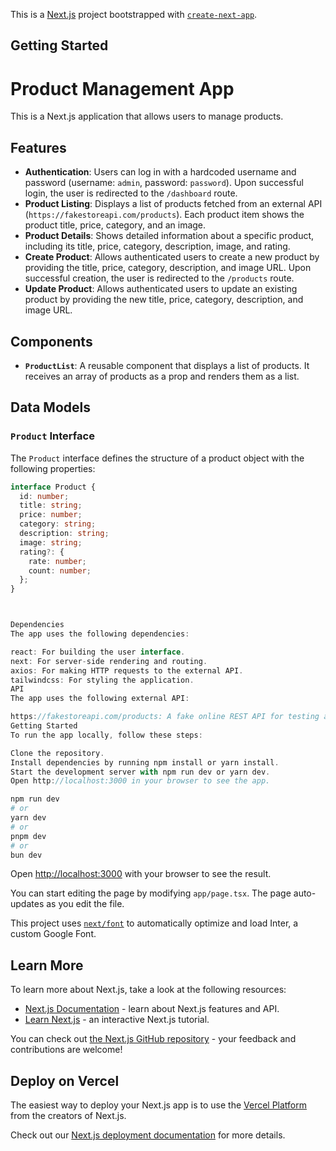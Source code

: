 This is a [Next.js](https://nextjs.org/) project bootstrapped with [`create-next-app`](https://github.com/vercel/next.js/tree/canary/packages/create-next-app).
## Getting Started
# Product Management App

This is a Next.js application that allows users to manage products.

## Features

- **Authentication**: Users can log in with a hardcoded username and password (username: `admin`, password: `password`). Upon successful login, the user is redirected to the `/dashboard` route.
- **Product Listing**: Displays a list of products fetched from an external API (`https://fakestoreapi.com/products`). Each product item shows the product title, price, category, and an image.
- **Product Details**: Shows detailed information about a specific product, including its title, price, category, description, image, and rating.
- **Create Product**: Allows authenticated users to create a new product by providing the title, price, category, description, and image URL. Upon successful creation, the user is redirected to the `/products` route.
- **Update Product**: Allows authenticated users to update an existing product by providing the new title, price, category, description, and image URL.

## Components

- **`ProductList`**: A reusable component that displays a list of products. It receives an array of products as a prop and renders them as a list.

## Data Models

### `Product` Interface

The `Product` interface defines the structure of a product object with the following properties:

```typescript
interface Product {
  id: number;
  title: string;
  price: number;
  category: string;
  description: string;
  image: string;
  rating?: {
    rate: number;
    count: number;
  };
}



Dependencies
The app uses the following dependencies:

react: For building the user interface.
next: For server-side rendering and routing.
axios: For making HTTP requests to the external API.
tailwindcss: For styling the application.
API
The app uses the following external API:

https://fakestoreapi.com/products: A fake online REST API for testing and prototyping.
Getting Started
To run the app locally, follow these steps:

Clone the repository.
Install dependencies by running npm install or yarn install.
Start the development server with npm run dev or yarn dev.
Open http://localhost:3000 in your browser to see the app.
```

```bash
npm run dev
# or
yarn dev
# or
pnpm dev
# or
bun dev
```

Open [http://localhost:3000](http://localhost:3000) with your browser to see the result.

You can start editing the page by modifying `app/page.tsx`. The page auto-updates as you edit the file.

This project uses [`next/font`](https://nextjs.org/docs/basic-features/font-optimization) to automatically optimize and load Inter, a custom Google Font.

## Learn More

To learn more about Next.js, take a look at the following resources:

- [Next.js Documentation](https://nextjs.org/docs) - learn about Next.js features and API.
- [Learn Next.js](https://nextjs.org/learn) - an interactive Next.js tutorial.

You can check out [the Next.js GitHub repository](https://github.com/vercel/next.js/) - your feedback and contributions are welcome!

## Deploy on Vercel

The easiest way to deploy your Next.js app is to use the [Vercel Platform](https://vercel.com/new?utm_medium=default-template&filter=next.js&utm_source=create-next-app&utm_campaign=create-next-app-readme) from the creators of Next.js.

Check out our [Next.js deployment documentation](https://nextjs.org/docs/deployment) for more details.
